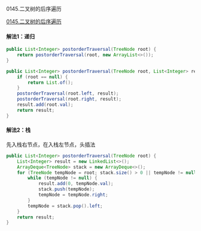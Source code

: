 0145.二叉树的后序遍历

[0145.二叉树的后序遍历](https://leetcode-cn.com/problems/binary-tree-postorder-traversal/)

#### 解法1：递归



```java
public List<Integer> postorderTraversal(TreeNode root) {
    return postorderTraversal(root, new ArrayList<>());
}

public List<Integer> postorderTraversal(TreeNode root, List<Integer> result) {
    if (root == null) {
        return List.of();
    }
    postorderTraversal(root.left, result);
    postorderTraversal(root.right, result);
    result.add(root.val);
    return result;
}
```



#### 解法2：栈



先入栈右节点，在入栈左节点，头插法



```java
public List<Integer> postorderTraversal(TreeNode root) {
    List<Integer> result = new LinkedList<>();
    ArrayDeque<TreeNode> stack = new ArrayDeque<>();
    for (TreeNode tempNode = root; stack.size() > 0 || tempNode != null; ) {
        while (tempNode != null) {
            result.add(0, tempNode.val);
            stack.push(tempNode);
            tempNode = tempNode.right;
        }
        tempNode = stack.pop().left;
    }
    return result;
}
```

